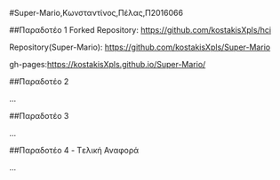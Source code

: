 #Super-Mario,Κωνσταντίνος,Πέλας,Π2016066

##Παραδοτέο 1 Forked Repository: https://github.com/kostakisXpls/hci

Repository(Super-Mario): https://github.com/kostakisXpls/Super-Mario

gh-pages:https://kostakisXpls.github.io/Super-Mario/

##Παραδοτέο 2

...

##Παραδοτέο 3

...

##Παραδοτέο 4 - Tελική Αναφορά

...
